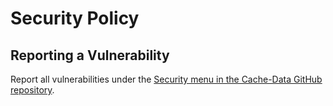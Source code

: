 # Security Policy

## Reporting a Vulnerability

Report all vulnerabilities under the [Security menu in the Cache-Data GitHub repository](https://github.com/chadkluck/npm-chadkluck-cache-data/security/advisories).
